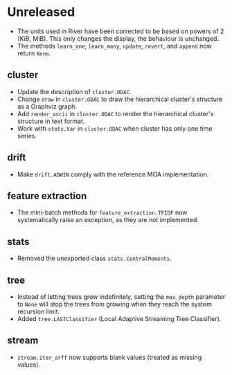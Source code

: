 # Unreleased

- The units used in River have been corrected to be based on powers of 2 (KiB, MiB). This only changes the display, the behaviour is unchanged.
- The methods `learn_one`, `learn_many`, `update`, `revert`, and `append` now return `None`.

## cluster

- Update the description of `cluster.ODAC`.
- Change `draw` in `cluster.ODAC` to draw the hierarchical cluster's structure as a Graphviz graph.
- Add `render_ascii` in `cluster.ODAC` to render the hierarchical cluster's structure in text format.
- Work with `stats.Var` in `cluster.ODAC` when cluster has only one time series.

## drift

- Make `drift.ADWIN` comply with the reference MOA implementation.

## feature extraction

- The mini-batch methods for `feature_extraction.TFIDF` now systematically raise an exception, as they are not implemented.

## stats

- Removed the unexported class `stats.CentralMoments`.

## tree

- Instead of letting trees grow indefinitely, setting the `max_depth` parameter to `None` will stop the trees from growing when they reach the system recursion limit.
- Added `tree.LASTClassifier` (Local Adaptive Streaming Tree Classifier).

## stream

- `stream.iter_arff` now supports blank values (treated as missing values).
